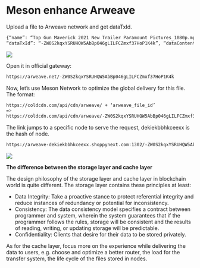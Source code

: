 # Meson enhance Arweave

Upload a file to Arweave network and get dataTxId.

```bash
{“name”: “Top Gun Maverick 2021 New Trailer Paramount Pictures_1080p.mp4”, “size”: 27433229, “lastModifiedDate”: 1624960183753,
“dataTxId”: “-ZW0S2kqxYSRUHQW5AbBp046gLILFCZmxf37HoP1K4k”, “dataContentType”: “video/mp4”}
```

![](https://miro.medium.com/0*LEoSDrvNmGtMPZqu)

Open it in official gateway:

```bash
https://arweave.net/-ZW0S2kqxYSRUHQW5AbBp046gLILFCZmxf37HoP1K4k
```

Now, let’s use Meson Network to optimize the global delivery for this file. The format:

```bash
https://coldcdn.com/api/cdn/arweave/ + ‘arweave_file_id’
=>
https://coldcdn.com/api/cdn/arweave/-ZW0S2kqxYSRUHQW5AbBp046gLILFCZmxf37HoP1K4k
```

The link jumps to a specific node to serve the request, dekiekbbhkceexx is the hash of node.

```bash
https://arweave-dekiekbbhkceexx.shoppynext.com:1302/-ZW0S2kqxYSRUHQW5AbBp046gLILFCZmxf37HoP1K4k-redirecter456gt
```

![](https://miro.medium.com/0*KEY0050XlI17Vf3Y)

**The difference between the storage layer and cache layer**

The design philosophy of the storage layer and cache layer in blockchain world is quite different. The storage layer contains these principles at least:

- Data Integrity: Take a proactive stance to protect referential integrity and reduce instances of redundancy or potential for inconsistency.
- Consistency: The data consistency model specifies a contract between programmer and system, wherein the system guarantees that if the programmer follows the rules, storage will be consistent and the results of reading, writing, or updating storage will be predictable.
- Confidentiality: Clients that desire for their data to be stored privately.

As for the cache layer, focus more on the experience while delivering the data to users, e.g. choose and optimize a better router, the load for the transfer system, the life cycle of the files stored in nodes.